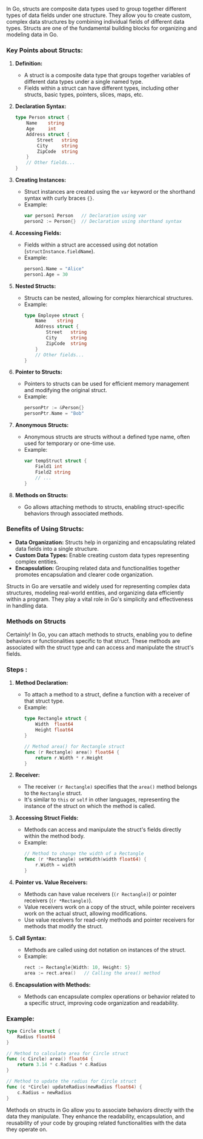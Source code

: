 In Go, structs are composite data types used to group together different types of data fields under one structure. They allow you to create custom, complex data structures by combining individual fields of different data types. Structs are one of the fundamental building blocks for organizing and modeling data in Go.

### Key Points about Structs:

1. **Definition:**
   - A struct is a composite data type that groups together variables of different data types under a single named type.
   - Fields within a struct can have different types, including other structs, basic types, pointers, slices, maps, etc.

2. **Declaration Syntax:**
   ```go
   type Person struct {
       Name    string
       Age     int
       Address struct {
           Street   string
           City     string
           ZipCode  string
       }
       // Other fields...
   }
   ```

3. **Creating Instances:**
   - Struct instances are created using the `var` keyword or the shorthand syntax with curly braces `{}`.
   - Example:
     ```go
     var person1 Person   // Declaration using var
     person2 := Person{}  // Declaration using shorthand syntax
     ```

4. **Accessing Fields:**
   - Fields within a struct are accessed using dot notation (`structInstance.fieldName`).
   - Example:
     ```go
     person1.Name = "Alice"
     person1.Age = 30
     ```

5. **Nested Structs:**
   - Structs can be nested, allowing for complex hierarchical structures.
   - Example:
     ```go
     type Employee struct {
         Name    string
         Address struct {
             Street   string
             City     string
             ZipCode  string
         }
         // Other fields...
     }
     ```

6. **Pointer to Structs:**
   - Pointers to structs can be used for efficient memory management and modifying the original struct.
   - Example:
     ```go
     personPtr := &Person{}
     personPtr.Name = "Bob"
     ```

7. **Anonymous Structs:**
   - Anonymous structs are structs without a defined type name, often used for temporary or one-time use.
   - Example:
     ```go
     var tempStruct struct {
         Field1 int
         Field2 string
         // ...
     }
     ```

8. **Methods on Structs:**
   - Go allows attaching methods to structs, enabling struct-specific behaviors through associated methods.

### Benefits of Using Structs:

- **Data Organization:** Structs help in organizing and encapsulating related data fields into a single structure.
- **Custom Data Types:** Enable creating custom data types representing complex entities.
- **Encapsulation:** Grouping related data and functionalities together promotes encapsulation and clearer code organization.

Structs in Go are versatile and widely used for representing complex data structures, modeling real-world entities, and organizing data efficiently within a program. They play a vital role in Go's simplicity and effectiveness in handling data.

### Methods on Structs
Certainly! In Go, you can attach methods to structs, enabling you to define behaviors or functionalities specific to that struct. These methods are associated with the struct type and can access and manipulate the struct's fields.

### Steps :

1. **Method Declaration:**
   - To attach a method to a struct, define a function with a receiver of that struct type.
   - Example:
     ```go
     type Rectangle struct {
         Width  float64
         Height float64
     }

     // Method area() for Rectangle struct
     func (r Rectangle) area() float64 {
         return r.Width * r.Height
     }
     ```

2. **Receiver:**
   - The receiver `(r Rectangle)` specifies that the `area()` method belongs to the `Rectangle` struct.
   - It's similar to `this` or `self` in other languages, representing the instance of the struct on which the method is called.

3. **Accessing Struct Fields:**
   - Methods can access and manipulate the struct's fields directly within the method body.
   - Example:
     ```go
     // Method to change the width of a Rectangle
     func (r *Rectangle) setWidth(width float64) {
         r.Width = width
     }
     ```

4. **Pointer vs. Value Receivers:**
   - Methods can have value receivers (`(r Rectangle)`) or pointer receivers (`(r *Rectangle)`).
   - Value receivers work on a copy of the struct, while pointer receivers work on the actual struct, allowing modifications.
   - Use value receivers for read-only methods and pointer receivers for methods that modify the struct.

5. **Call Syntax:**
   - Methods are called using dot notation on instances of the struct.
   - Example:
     ```go
     rect := Rectangle{Width: 10, Height: 5}
     area := rect.area()   // Calling the area() method
     ```

6. **Encapsulation with Methods:**
   - Methods can encapsulate complex operations or behavior related to a specific struct, improving code organization and readability.

### Example:

```go
type Circle struct {
    Radius float64
}

// Method to calculate area for Circle struct
func (c Circle) area() float64 {
    return 3.14 * c.Radius * c.Radius
}

// Method to update the radius for Circle struct
func (c *Circle) updateRadius(newRadius float64) {
    c.Radius = newRadius
}
```

Methods on structs in Go allow you to associate behaviors directly with the data they manipulate. They enhance the readability, encapsulation, and reusability of your code by grouping related functionalities with the data they operate on.